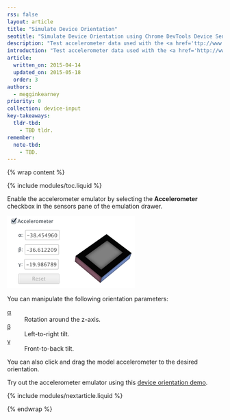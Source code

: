 ```yaml
---
rss: false
layout: article
title: "Simulate Device Orientation"
seotitle: "Simulate Device Orientation using Chrome DevTools Device Sensors"
description: "Test accelerometer data used with the <a href='ttp://www.w3.org/TR/screen-orientation/'>Orientation API</a>."
introduction: "Test accelerometer data used with the <a href='http://www.w3.org/TR/screen-orientation/'>Orientation API</a>."
article:
  written_on: 2015-04-14
  updated_on: 2015-05-18
  order: 3
authors:
  - megginkearney
priority: 0
collection: device-input
key-takeaways:
  tldr-tbd:
    - TBD tldr.
remember:
  note-tbd:
    - TBD.
---
```

{% wrap content %}

{% include modules/toc.liquid %}

Enable the accelerometer emulator by selecting the **Accelerometer** checkbox in the sensors pane of the emulation drawer.

![Accelerometer control](imgs/emulation-drawer-accelerometer.png)

You can manipulate the following orientation parameters:

<dl>

<dt><abbr title="alpha">α</abbr></dt>

<dd>Rotation around the z-axis.</dd>

<dt><abbr title="beta">β</abbr></dt>

<dd>Left-to-right tilt.</dd>

<dt><abbr title="gamma">γ</abbr></dt>

<dd>Front-to-back tilt.</dd>

</dl>

You can also click and drag the model accelerometer to the desired orientation.

Try out the accelerometer emulator using this [device orientation demo](http://www.html5rocks.com/en/tutorials/device/orientation/deviceorientationsample.html).

{% include modules/nextarticle.liquid %}

{% endwrap %}
